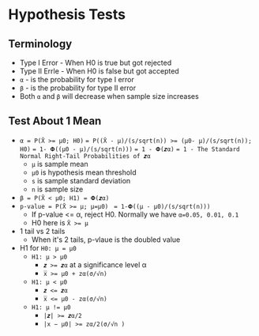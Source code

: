 # Hypothesis Tests


## Terminology
* Type I Error - When H0 is true but got rejected
* Type II Errle - When H0 is false but got accepted
* `α` - is the probability for type I error
* `β` - is the probability for type II error
* Both `α` and `β` will decrease when sample size increases

  
## Test About 1 Mean
* `α = P(X̄ >= μ0; H0)`
      `= P((X̄ - μ)/(s/sqrt(n)) >= (μ0- μ)/(s/sqrt(n)); H0)`
      `= 1- 𝚽((μ0 - μ)/(s/sqrt(n)))`
      `= 1 - 𝚽(𝒛α)`
      `= 1 - The Standard Normal Right-Tail Probabilities of 𝒛α`
  * `μ` is sample mean
  * `μ0` is hypothesis mean threshold
  * `s` is sample standard deviation
  * `n` is sample size
* `β = P(X̄ < μ0; H1) = 𝚽(𝒛α)`
* `p-value = P(X̄ >= μ; μ=μ0) `
          `= 1-𝚽((μ - μ0)/(s/sqrt(n)))`
  * If p-value <= α, reject H0. Normally we have `α=0.05, 0.01, 0.1`
  * H0 here is `X̄ >= μ`
* 1 tail vs 2 tails
  * When it's 2 tails, p-vlaue is the doubled value
* H1 for `H0: μ = μ0`
  * `H1: μ > μ0`
    * `𝒛 >= 𝒛α` at a significance level α
    * `x̅ >= μ0 + zα(σ/√n)`
  * `H1: μ < μ0`
    * `𝒛 <= 𝒛α`
    * `x̅ <= μ0 - zα(σ/√n)`
  * `H1: μ != μ0`
    * `|𝒛| >= 𝒛α/2`
    * `|x − μ0| >= zα/2(σ/√n )`


